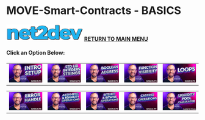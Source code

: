 # MOVE-Smart-Contracts - BASICS

<img src="https://raw.githubusercontent.com/net2devcrypto/misc/main/net2dev-sociallogo.png" width="200px;" />
<a href="https://github.com/net2devcrypto/MOVE-Smart-Contracts/tree/main"><b>RETURN TO MAIN MENU</b></a>

<h4>Click an Option Below:</h4>
<table>
<tbody>
  <tr>
    <td align="center" valign="center" width="15.28%"><a href="https://github.com/net2devcrypto/MOVE-Smart-Contracts/blob/main/index/BASICS/index/p1/P1.md"><img src="https://raw.githubusercontent.com/net2devcrypto/misc/main/move-tut/S1P1.png" width="230px;" alt="Latest"/></a></td>
    <td align="center" valign="center" width="15.28%"><a href="https://github.com/net2devcrypto/MOVE-Smart-Contracts/blob/main/index/BASICS/index/2/P2.md"><img src="https://raw.githubusercontent.com/net2devcrypto/misc/main/move-tut/S1P2.png" width="230px;" alt="Latest"/></a></td>
      <td align="center" valign="center" width="15.28%"><a href="https://github.com/net2devcrypto/MOVE-Smart-Contracts/blob/main/index/BASICS/index/3/P3.md"><img src="https://raw.githubusercontent.com/net2devcrypto/misc/main/move-tut/S1P3.png" width="230px;" alt="Latest"/></a></td>
      <td align="center" valign="center" width="15.28%"><a href="https://github.com/net2devcrypto/MOVE-Smart-Contracts/blob/main/index/BASICS/index/4/P4.md"><img src="https://raw.githubusercontent.com/net2devcrypto/misc/main/move-tut/S1P4.png" width="230px;" alt="Latest"/></a></td>
      <td align="center" valign="center" width="15.28%"><a href="https://github.com/net2devcrypto/MOVE-Smart-Contracts/blob/main/index/BASICS/index/5/P5.md"><img src="https://raw.githubusercontent.com/net2devcrypto/misc/main/move-tut/S1P5.png" width="230px;" alt="Latest"/></a></td>
  </tr>
</tbody>
</table>


<table>
<tbody>
  <tr>
    <td align="center" valign="center" width="15.28%"><a href="https://github.com/net2devcrypto/MOVE-Smart-Contracts/blob/main/index/BASICS/index/6/P6.md"><img src="https://raw.githubusercontent.com/net2devcrypto/misc/main/move-tut/S1P6.png" width="230px;" alt="Latest"/></a></td>
    <td align="center" valign="center" width="15.28%"><a href="https://github.com/net2devcrypto/MOVE-Smart-Contracts/blob/main/index/BASICS/index/7/P7.md"><img src="https://raw.githubusercontent.com/net2devcrypto/misc/main/move-tut/S1P7.png" width="230px;" alt="Latest"/></a></td>
      <td align="center" valign="center" width="15.28%"><a href="https://github.com/net2devcrypto/MOVE-Smart-Contracts/blob/main/index/BASICS/index/8/P8.md"><img src="https://raw.githubusercontent.com/net2devcrypto/misc/main/move-tut/S1P8.png" width="230px;" alt="Latest"/></a></td>
      <td align="center" valign="center" width="15.28%"><a href="https://github.com/net2devcrypto/MOVE-Smart-Contracts/blob/main/index/BASICS/index/9/P9.md"><img src="https://raw.githubusercontent.com/net2devcrypto/misc/main/move-tut/S1P9.png" width="230px;" alt="Latest"/></a></td>
      <td align="center" valign="center" width="15.28%"><a href="https://github.com/net2devcrypto/MOVE-Smart-Contracts/blob/main/index/BASICS/index/10/P10.md"><img src="https://raw.githubusercontent.com/net2devcrypto/misc/main/move-tut/S1P10V.png" width="230px;" alt="Latest"/></a></td>
  </tr>
</tbody>
</table>


